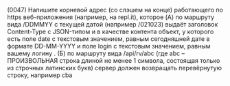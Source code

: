 (0047) Напишите корневой адрес (со слэшем на конце) работающего по https веб-приложения (например, на repl.it), которое (A) по маршруту вида /DDMMYY c текущей датой (например /021023) выдаёт заголовок Content-Type с JSON-типом и в качестве контента объект, у которого есть поле date с текстовым значением, равным сегодняшней дате в формате DD-MM-YYYY и поле login с текстовым значением, равным вашему логину . (Б) по маршруту вида /api/rv/abc (где abc – ПРОИЗВОЛЬНАЯ строка длиной не менее 1 символа, состоящая только из строчных латинских букв) сервер должен возвращать перевёрнутую строку, например cba